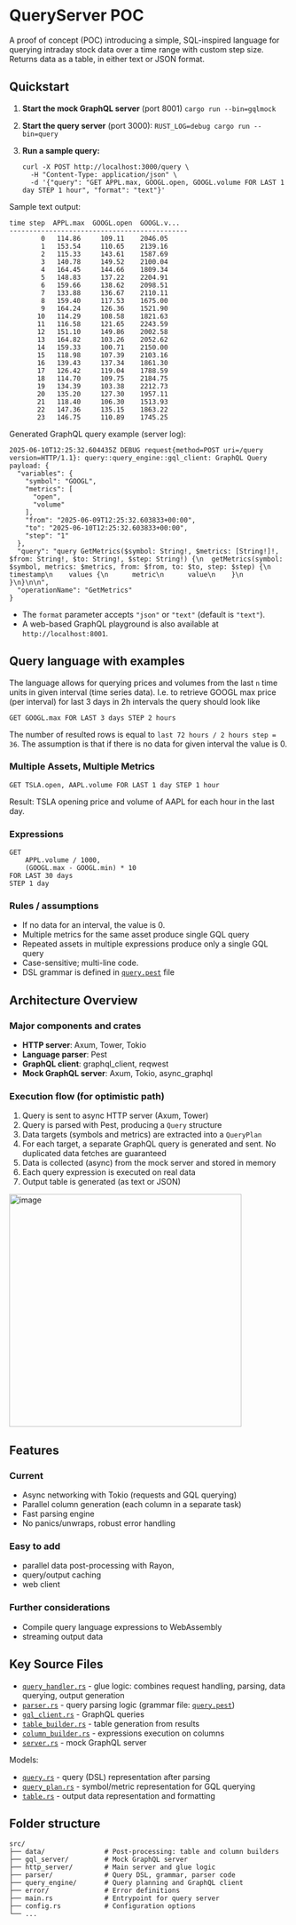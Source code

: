 # QueryServer POC

A proof of concept (POC) introducing a simple, SQL-inspired language for querying intraday stock
data over a time range with custom step size.  Returns data as a table, in either text or JSON format.


## Quickstart

1. **Start the mock GraphQL server** (port 8001)
    ``` cargo run --bin=gqlmock ```

2. **Start the query server** (port 3000):
    ``` RUST_LOG=debug cargo run --bin=query ```

3. **Run a sample query:**
    ```
    curl -X POST http://localhost:3000/query \
      -H "Content-Type: application/json" \
      -d '{"query": "GET APPL.max, GOOGL.open, GOOGL.volume FOR LAST 1 day STEP 1 hour", "format": "text"}'
    ```

Sample text output:

```
time step  APPL.max  GOOGL.open  GOOGL.v...
---------------------------------------------
        0   114.86     109.11    2046.05
        1   153.54     110.65    2139.16
        2   115.33     143.61    1587.69
        3   140.78     149.52    2100.04
        4   164.45     144.66    1809.34
        5   148.83     137.22    2204.91
        6   159.66     138.62    2098.51
        7   133.88     136.67    2110.11
        8   159.40     117.53    1675.00
        9   164.24     126.36    1521.90
       10   114.29     108.58    1821.63
       11   116.58     121.65    2243.59
       12   151.10     149.86    2002.58
       13   164.82     103.26    2052.62
       14   159.33     100.71    2150.00
       15   118.98     107.39    2103.16
       16   139.43     137.34    1861.30
       17   126.42     119.04    1788.59
       18   114.70     109.75    2184.75
       19   134.39     103.38    2212.73
       20   135.20     127.30    1957.11
       21   118.40     106.30    1513.93
       22   147.36     135.15    1863.22
       23   146.75     110.89    1745.25

```

Generated GraphQL query example (server log):

```
2025-06-10T12:25:32.604435Z DEBUG request{method=POST uri=/query version=HTTP/1.1}: query::query_engine::gql_client: GraphQL Query payload: {
  "variables": {
    "symbol": "GOOGL",
    "metrics": [
      "open",
      "volume"
    ],
    "from": "2025-06-09T12:25:32.603833+00:00",
    "to": "2025-06-10T12:25:32.603833+00:00",
    "step": "1"
  },
  "query": "query GetMetrics($symbol: String!, $metrics: [String!]!, $from: String!, $to: String!, $step: String!) {\n  getMetrics(symbol: $symbol, metrics: $metrics, from: $from, to: $to, step: $step) {\n    timestamp\n    values {\n      metric\n      value\n    }\n  }\n}\n\n",
  "operationName": "GetMetrics"
}
```

- The `format` parameter accepts `"json"` or `"text"` (default is `"text"`).
- A web-based GraphQL playground is also available at `http://localhost:8001`.



## Query language with examples

The language allows for querying prices and volumes from the last `n` time units in given interval (time series data).
I.e. to retrieve GOOGL max price (per interval) for last 3 days in 2h intervals the query should look like

```GET GOOGL.max FOR LAST 3 days STEP 2 hours```

The number of resulted rows is equal to `last 72 hours / 2 hours step = 36`.
The assumption is that if there is no data for given interval the value is 0.


### Multiple Assets, Multiple Metrics

```
GET TSLA.open, AAPL.volume FOR LAST 1 day STEP 1 hour
```

Result: TSLA opening price and volume of AAPL for each hour in the last day.


### Expressions

```
GET
    APPL.volume / 1000,
    (GOOGL.max - GOOGL.min) * 10
FOR LAST 30 days
STEP 1 day
```

### Rules / assumptions

- If no data for an interval, the value is 0.
- Multiple metrics for the same asset produce single GQL query
- Repeated assets in multiple expressions produce only a single GQL query
- Case-sensitive; multi-line code.
- DSL grammar is defined in [`query.pest`](src/parser/query.pest) file



## Architecture Overview

### Major components and crates

- **HTTP server**: Axum, Tower, Tokio
- **Language parser**: Pest
- **GraphQL client**: graphql_client, reqwest
- **Mock GraphQL server**: Axum, Tokio, async_graphql

### Execution flow (for optimistic path)

1. Query is sent to async HTTP server (Axum, Tower)
2. Query is parsed with Pest, producing a `Query` structure
3. Data targets (symbols and metrics) are extracted into a `QueryPlan`
4. For each target, a separate GraphQL query is generated and sent. No duplicated data fetches are
   guaranteed
5. Data is collected (async) from the mock server and stored in memory
6. Each query expression is executed on real data
7. Output table is generated (as text or JSON)

<img width="419" alt="image" src="https://github.com/user-attachments/assets/ad8fc9c3-5703-43f3-beb0-413734a4081e" />


## Features

### Current

- Async networking with Tokio (requests and GQL querying)
- Parallel column generation (each column in a separate task)
- Fast parsing engine
- No panics/unwraps, robust error handling

### Easy to add

- parallel data post-processing with Rayon,
- query/output caching
- web client

### Further considerations
- Compile query language expressions to WebAssembly
- streaming output data


## Key Source Files

- [`query_handler.rs`](src/http_server/query_handler.rs) - glue logic: combines request handling, parsing, data querying, output generation
- [`parser.rs`](src/parser/parser.rs) - query parsing logic (grammar file:
[`query.pest`](src/parser/query.pest))
- [`gql_client.rs`](src/query_engine/gql_client.rs) - GraphQL queries
- [`table_builder.rs`](src/data/table_builder.rs) - table generation from results
- [`column_builder.rs`](src/data/column_builder.rs) - expressions execution on columns
- [`server.rs`](src/gql_server/server.rs) - mock GraphQL server

Models:
- [`query.rs`](src/parser/query.rs) - query (DSL) representation after parsing
- [`query_plan.rs`](src/query_engine/query_plan.rs) - symbol/metric representation for GQL querying
- [`table.rs`](src/data/table.rs) - output data representation and formatting

## Folder structure

```
src/
├── data/               # Post-processing: table and column builders
├── gql_server/         # Mock GraphQL server
├── http_server/        # Main server and glue logic
├── parser/             # Query DSL, grammar, parser code
├── query_engine/       # Query planning and GraphQL client
├── error/              # Error definitions
├── main.rs             # Entrypoint for query server
├── config.rs           # Configuration options
└── ...
```
